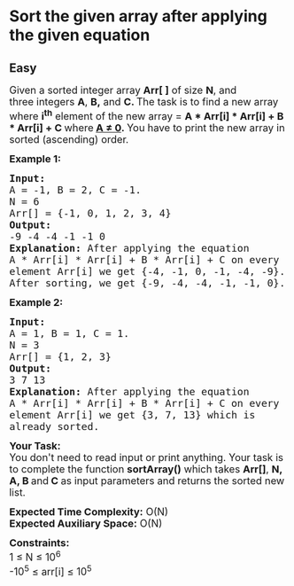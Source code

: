 # Sort the given array after applying the given equation
## Easy
<div class="problems_problem_content__Xm_eO"><p><span style="font-size:18px">Given a sorted integer array <strong>Arr[ ]</strong> of size <strong>N</strong>, and three&nbsp;integers <strong>A</strong>,&nbsp;<strong>B,</strong> and <strong>C. </strong>The task is to find&nbsp;a new array&nbsp; where <strong>i<sup>th</sup></strong> element of the new array =&nbsp;<strong>A * Arr[i] * Arr[i] +&nbsp;B * Arr[i] +&nbsp;C </strong>where<strong> </strong><strong><ins>A&nbsp;≠ 0</ins>.&nbsp;</strong>You have to print the new array in sorted (ascending) order.</span></p>

<p><span style="font-size:18px"><strong>Example 1:</strong></span></p>

<pre><span style="font-size:18px"><strong>Input:</strong>
A = -1, B = 2, C = -1.
N = 6
Arr[] = {-1, 0, 1, 2, 3, 4}
<strong>Output:</strong> 
-9 -4 -4 -1 -1 0
<strong>Explanation: </strong>After applying the equation 
A * Arr[i] * Arr[i] + B * Arr[i] + C on every 
element Arr[i] we get {-4, -1, 0, -1, -4, -9}.
After sorting, we get {-9, -4, -4, -1, -1, 0}. </span></pre>

<p><span style="font-size:18px"><strong>Example 2:</strong></span></p>

<pre><span style="font-size:18px"><strong>Input:</strong>
A = 1, B = 1, C = 1.
N = 3
Arr[] = {1, 2, 3}
<strong>Output:</strong> 
3 7 13
<strong>Explanation: </strong>After applying the equation
A * Arr[i] * Arr[i] + B * Arr[i] + C on every
element Arr[i] we get&nbsp;{3, 7, 13} which is 
already sorted.</span>
</pre>

<p><span style="font-size:18px"><strong>Your Task:&nbsp;&nbsp;</strong><br>
You don't need to read input or print anything. Your task is to complete the function&nbsp;<strong>sortArray()</strong>&nbsp;which takes&nbsp;<strong>Arr[]</strong>,&nbsp;<strong>N, A, B </strong>and<strong>&nbsp;C</strong><strong>&nbsp;</strong>as input parameters&nbsp;and returns the sorted new list.</span></p>

<p><span style="font-size:18px"><strong>Expected Time Complexity:</strong>&nbsp;O(N)<br>
<strong>Expected Auxiliary Space:</strong>&nbsp;O(N)</span></p>

<p><span style="font-size:18px"><strong>Constraints:</strong><br>
1 ≤ N ≤ 10<sup>6</sup><br>
-10<sup>5</sup> ≤ arr[i] ≤ 10<sup>5</sup></span></p>
</div>